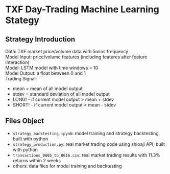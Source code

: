 # TXF Day-Trading Machine Learning Stategy
## Strategy Introduction
Data: TXF market price/volume data with 5mins frequency  
Model Input: price/volume features (including features after feature interaction)  
Model: LSTM model with time windows = 10  
Model Output: a float between 0 and 1  
Trading Signal:
- mean = mean of all model output
- stdev = standard deviation of all model output
- LONG! - if current model output > mean + stdev 
- SHORT! - if current model output < mean - stdev
## Files Object
- `strategy_backtesting.ipynb`: model training and strategy backtesting, built with python
- `strategy_production.py`: real market trading code using shioaji API, built with python
- `transactions_0605_to_0616.csv`: real market trading results with 11.3% returns within 2 weeks
- others: data files for model training and backtesting